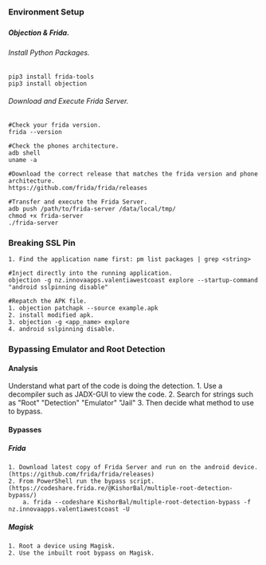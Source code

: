 ### Environment Setup

###
##### Objection & Frida.

###### Install Python Packages.
```
pip3 install frida-tools
pip3 install objection
```
###### Download and Execute Frida Server.
```
#Check your frida version.
frida --version

#Check the phones architecture.
adb shell
uname -a 

#Download the correct release that matches the frida version and phone architecture.
https://github.com/frida/frida/releases

#Transfer and execute the Frida Server.
adb push /path/to/frida-server /data/local/tmp/
chmod +x frida-server
./frida-server
```
### Breaking SSL Pin
```
1. Find the application name first: pm list packages | grep <string>

#Inject directly into the running application.
objection -g nz.innovaapps.valentiawestcoast explore --startup-command "android sslpinning disable"

#Repatch the APK file.
1. objection patchapk --source example.apk
2. install modified apk.
3. objection -g <app_name> explore
4. android sslpinning disable.
```

### Bypassing Emulator and Root Detection
#### Analysis
Understand what part of the code is doing the detection. 
		1. Use a decompiler such as JADX-GUI to view the code.
		2. Search for strings such as "Root" "Detection" "Emulator" "Jail"
		3. Then decide what method to use to bypass.

#### Bypasses
##### Frida
```
1. Download latest copy of Frida Server and run on the android device. (https://github.com/frida/frida/releases)
2. From PowerShell run the bypass script. (https://codeshare.frida.re/@KishorBal/multiple-root-detection-bypass/)
	a. frida --codeshare KishorBal/multiple-root-detection-bypass -f nz.innovaapps.valentiawestcoast -U
```
##### Magisk
```
1. Root a device using Magisk.
2. Use the inbuilt root bypass on Magisk.
```